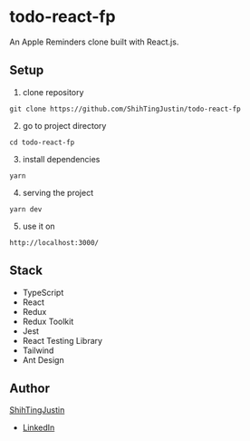 # todo-react-fp
An Apple Reminders clone built with React.js.

## Setup
1. clone repository
```
git clone https://github.com/ShihTingJustin/todo-react-fp
```
2. go to project directory
```
cd todo-react-fp
```
3. install dependencies
```
yarn
```
4. serving the project
```
yarn dev
```
5. use it on
```
http://localhost:3000/
```

## Stack
* TypeScript
* React
* Redux
* Redux Toolkit
* Jest
* React Testing Library
* Tailwind
* Ant Design

## Author
[ShihTingJustin](https://github.com/ShihTingJustin)
* [LinkedIn](https://www.linkedin.com/in/justinhuang777/) 

